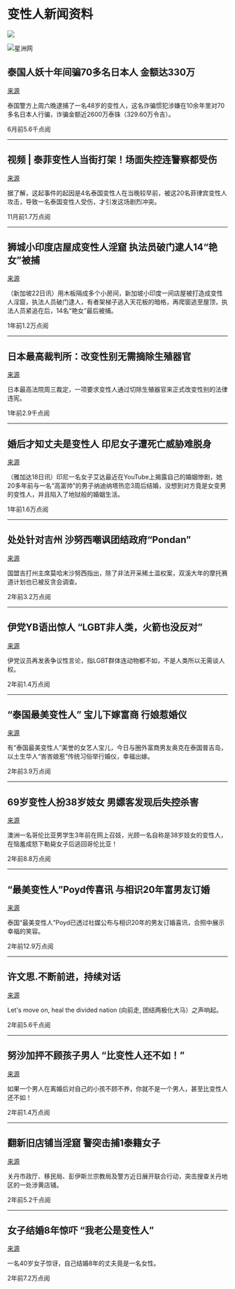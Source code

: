 # 变性人新闻资料

![](https://mc.yandex.ru/watch/95524952)

![星洲网](/public/images/Sinchew-i-s.png)

## 泰国人妖十年间骗70多名日本人 金额达330万
[来源](https://www.sinchew.com.my/news/20240804/international/5815083)
  
泰国警方上周六晚逮捕了一名48岁的变性人，这名诈骗惯犯涉嫌在10余年里对70多名日本人行骗，诈骗金额近2600万泰铢（329.60万令吉）。

6月前5.6千点阅

---

## 视频 | 泰菲变性人当街打架！场面失控连警察都受伤
[来源](https://www.sinchew.com.my/news/20240306/international/5442488)

据了解，这起事件的起因是4名泰国变性人在当晚较早前，被这20名菲律宾变性人攻击，导致一名泰国变性人受伤，才引发这场剧烈冲突。

11月前1.7万点阅

---

## 狮城小印度店屋成变性人淫窟 执法员破门逮人14“艳女”被捕
[来源](https://johor.sinchew.com.my/news/20231222/johor/5216272)

（新加坡22日讯）用木板隔成多个小房间，新加坡小印度一间店屋被打造成变性人淫窟，执法人员破门逮人，有者架梯子逃入天花板的暗格，再爬窗逃至屋顶，执法人员紧追在后，14名“艳女”最后被捕。

1年前1.2万点阅

---

## 日本最高裁判所：改变性别无需摘除生殖器官
[来源](https://www.sinchew.com.my/news/20231025/international/5081788)

日本最高法院周三裁定，一项要求变性人通过切除生殖器官来正式改变性别的法律违宪。

1年前2.9千点阅

---

## 婚后才知丈夫是变性人 印尼女子遭死亡威胁难脱身
[来源](https://www.sinchew.com.my/news/20231018/international/5064608)

（雅加达18日讯）印尼一名女子艾达最近在YouTube上揭露自己的婚姻惨剧，她20多年前与一名“高富帅”的男子纳迪纳塔热恋3周后结婚，没想到对方竟是女变男的变性人，并且陷入了地狱般的婚姻生活。

1年前1.6万点阅

---

## 处处针对吉州 沙努西嘲讽团结政府“Pondan”
[来源](https://prn2023.sinchew.com.my/news/20230727/prn2023/4859066)

国盟吉打州主席莫哈末沙努西指出，除了非法开采稀土滥权案，双溪大年的摩托赛道计划也已被反贪会调查。

2年前3.2万点阅

---

## 伊党YB语出惊人 “LGBT非人类，火箭也没反对”
[来源](https://pocketimes.sinchew.com.my/news/20230314/pocketimes/4539558)

伊党议员再发表争议性言论，指LGBT群体连动物都不如，不是人类所以无需谈人权。

2年前1.4万点阅

---

## “泰国最美变性人” 宝儿下嫁富商 行娘惹婚仪
[来源](https://www.sinchew.com.my/news/20230301/international/4506420)

有“泰国最美变性人”美誉的女艺人宝儿，今日与圈外富商男友奥克在泰国普吉岛，以土生华人“峇峇娘惹”传统习俗举行婚仪，幸福出嫁。

2年前3.9万点阅

---

## 69岁变性人扮38岁妓女 男嫖客发现后失控杀害
[来源](https://www.sinchew.com.my/news/20230208/international/4456266)

澳洲一名哥伦比亚男学生3年前在网上召妓，光顾一名自称是38岁妓女的变性人，在恼羞成怒下勒毙女子后逃回哥伦比亚！

2年前8.8万点阅

---

## “最美变性人”Poyd传喜讯 与相识20年富男友订婚
[来源](https://www.sinchew.com.my/news/20230204/international/4449324)

泰国“最美变性人”Poyd已透过社媒公布与相识20年的男友订婚喜讯，合照中展示幸福的笑容。

2年前12.9万点阅

---

## 许文思.不断前进，持续对话
[来源](https://www.sinchew.com.my/news/20230101/yl/4373233)

Let's move on, heal the divided nation (向前走, 团结两极化大马）之声响起。

2年前5.6千点阅

---

## 努沙加抨不顾孩子男人 “比变性人还不如！”
[来源](https://www.sinchew.com.my/news/20221027/nation/4191913)

如果一个男人在离婚后对自己的小孩不顾不养，你就不是一个男人，甚至比变性人还不如！

2年前1.4万点阅

---

## 翻新旧店铺当淫窟 警突击捕1泰籍女子
[来源](https://eastcoast.sinchew.com.my/news/20221016/eastcoast/4166568)

关丹市政厅、移民局、彭伊斯兰宗教局及警方近日展开联合行动，突击搜查关丹地区的一处涉黄店铺。

2年前5.2千点阅

---

## 女子结婚8年惊吓 “我老公是变性人”
[来源](https://www.sinchew.com.my/news/20220918/international/4098244)

一名40岁女子惊讶，自己结婚8年的丈夫竟是一名女性。

2年前7.2万点阅